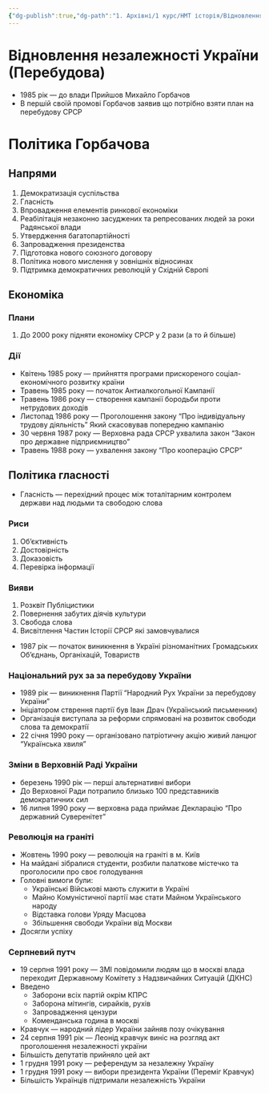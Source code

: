 ```yaml
---
{"dg-publish":true,"dg-path":"1. Архівні/1 курс/НМТ історія/Відновлення незалежності України (Перебудова).md","permalink":"/1-arhivni/1-kurs/nmt-istoriya/vidnovlennya-nezalezhnosti-ukrayini-perebudova/"}
---
```


# Відновлення незалежності України (Перебудова)

- 1985 рік — до влади Прийшов Михайло Горбачов
- В першій своїй промові Горбачов заявив що потрібно взяти план на перебудову СРСР

# Політика Горбачова

## Напрями

1. Демократизація суспільства
2. Гласність
3. Впровадження елементів ринкової економіки
4. Реабілітація незаконно засуджених та репресованих людей за роки Радянської влади
5. Утвердження багатопартійності
6. Запровадження президенства
7. Підготовка нового союзного договору
8. Політика нового мислення у зовнішніх відносинах
9. Підтримка демократичних революцій у Східній Європі

## Економіка

### Плани

1. До 2000 року підняти економіку СРСР у 2 рази (а то й більше)

### Дії

- Квітень 1985 року — прийняття програми прискореного соціал-економічного розвитку країни
- Травень 1985 року — початок Антиалкогольної Кампанії
- Травень 1986 року — створення кампанії бородьби проти нетрудових доходів
- Листопад 1986 року — Проголошення закону “Про індивідуальну трудову діяльність” Який скасовував попередню кампанію
- 30 червня 1987 року — Верховна рада СРСР ухвалила закон “Закон про державне підприємництво”
- Травень 1988 року — ухвалення закону “Про кооперацію СРСР”

## Політика гласності

- Гласність — перехідний процес між тоталітарним контролем держави над людьми та свободою слова

### Риси

1. Об’єктивність
2. Достовірність
3. Доказовість
4. Перевірка інформації                                                                                                                                                                                      

### Вияви

1. Розквіт Публіцистики
2. Повернення забутих діячів культури
3. Свобода слова
4. Висвітлення Частин Історії СРСР які замовчувалися
- 1987 рік — початок виникнення в Україні різноманітних Громадських Об’єднань, Органіхацій, Товариств

### Національний рух за за перебудову України

- 1989 рік — виникнення Партії “Народний Рух України за перебудову України”
- Ініціатором стврення партії був Іван Драч (Український письменник)
- Організація виступала за реформи спрямовані на розвиток свободи слова та демократії
- 22 січня 1990 року — організовано патріотичну акцію живий ланцюг “Українська хвиля”

### Зміни в Верховній Раді України

- березень 1990 рік — перші альтернативні вибори
- До Верховної Ради потрапило близько 100 представників демократичних сил
- 16 липня 1990 року — верховна рада приймає Декларацію “Про державний Суверенітет”

### Революція на граніті

- Жовтень 1990 року — революція на граніті в м. Київ
- На майдані зібралися студенти, розбили палаткове містечко та проголосили про своє голодування
- Головні вимоги були:
    - Українські Військові мають служити в Україні
    - Майно Комуністичної партії має стати Майном Українського народу
    - Відставка голови Уряду Масцова
    - Збільшення свободи України від Москви
- Досягли успіху

### Серпневий путч

- 19 серпня 1991 року — ЗМІ повідомили людям що в москві влада переходит Державному Комітету з Надзвичайних Ситуацій (ДКНС)
- Введено
    - Заборони всіх партій окрім КПРС
    - Заборона мітингів, сирайків, рухів
    - Запровадження цензури
    - Коменданська година в москві
- Кравчук — народний лідер України зайняв позу очікування
- 24 серпня 1991 рік — Леонід кравчук виніс на розгляд акт проголошення незалежності україни
- Більшість депутатів прийняло цей акт
- 1 грудня 1991 року — референдум за незалежну Україну
- 1 грудня 1991 року — вибори президента України (Переміг Кравчук)
- Більшість Українців підтримали незалежність України